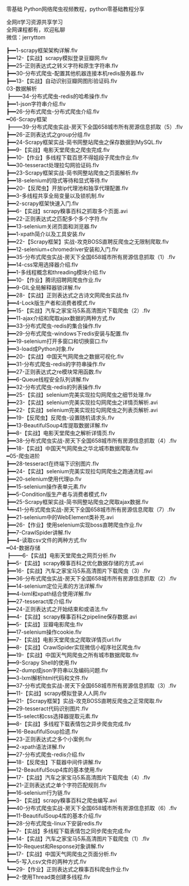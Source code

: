 零基础 Python网络爬虫视频教程，python零基础教程分享

全网it学习资源共享学习<br>全网课程都有，欢迎私聊<br>微信：jerryttom<br>

┣━━1-scrapy框架架构详解.flv<br> ┣━━12-【实战】scrapy模拟登录豆瓣网.flv<br> ┣━━25-正则表达式之转义字符和原生字符串.flv<br> ┣━━30-分布式爬虫-配置其他机器连接本机redis服务器.flv<br> ┣━━13-【实战】自动识别豆瓣网图形验证码.flv<br> 03-数据解析<br> ┣━━34-分布式爬虫-redis的哈希操作.flv<br> ┣━━1-json字符串介绍.flv<br> ┣━━26-分布式爬虫-分布式爬虫介绍.flv<br> ━06-Scrapy框架<br> ┣━━39-分布式爬虫实战-房天下全国658城市所有房源信息抓取（5）.flv<br> ┣━━26-正则表达式之group分组.flv<br> ┣━━24-Scrapy框架实战-简书网整站爬虫之保存数据到MySQL.flv<br> ┣━━9-【实战】电影天堂爬虫之爬虫完成.flv<br> ┣━━10-【作业】多线程下载百思不得姐段子爬虫作业.flv<br> ┗━━30-tesseract处理拉勾网验证码.flv<br> ┣━━23-Scrapy框架实战-简书网整站爬虫之页面解析.flv<br> ┣━━18-selenium的隐式等待和显式等待.flv<br> ┣━━20-【反爬虫】开放ip代理池和独享代理配置.flv<br> ┣━━3-多线程共享全局变量以及锁机制.flv<br> ┣━━2-scrapy框架快速入门.flv<br> ┣━━6-【实战】scrapy糗事百科之抓取多个页面.avi<br> ┣━━22-正则表达式之匹配多个多个字符.flv<br> ┣━━13-selenium关闭页面和浏览器.flv<br> ┣━━1-xpath简介以及工具安装.flv<br> ┣━━22-【Scrapy框架】实战-攻克BOSS直聘反爬虫之无限制爬取.flv<br> ┣━━12-selenium+chromedriver安装和入门.flv<br> ┣━━35-分布式爬虫实战-房天下全国658城市所有房源信息抓取（1）.flv<br> ┣━━14-css常用选择器介绍.flv<br> ┣━━1-多线程概念和threading模块介绍.flv<br> ┣━━10-【作业】腾讯招聘网爬虫作业.flv<br> ┣━━9-GIL全局解释器锁详解.flv<br> ┣━━28-【实战】正则表达式之古诗文网爬虫实战.flv<br> ┣━━4-Lock版生产者和消费者模式.flv<br> ┣━━15-【实战】汽车之家宝马5系高清图片下载爬虫（2）.flv<br> ┣━━11-ajax介绍和爬取ajax数据的两种方式.flv<br> ┣━━33-分布式爬虫-redis的集合操作.flv<br> ┣━━29-分布式爬虫-windows下redis安装与配置.flv<br> ┣━━19-selenium打开多窗口和切换窗口.flv<br> ┣━━3-load成Python对象.flv<br> ┣━━20-【实战】中国天气网爬虫之数据可视化.flv<br> ┣━━31-分布式爬虫-redis的字符串操作.flv<br> ┣━━27-正则表达式之re模块常用函数.flv<br> ┣━━6-Queue线程安全队列讲解.flv<br> ┣━━32-分布式爬虫-redis的列表操作.flv<br> ┣━━25-【实战】selenium完美实现拉勾网爬虫之细节处理.flv<br> ┣━━23-【实战】selenium完美实现拉勾网爬虫之详情页解析.avi<br> ┣━━22-【实战】selenium完美实现拉勾网爬虫之列表页解析.avi<br> ┣━━19-【反爬虫】反爬虫-设置随机请求头.flv<br> ┣━━13-BeautifulSoup4库提取数据详解.flv<br> ┣━━8-【实战】电影天堂爬虫之解析详情页.flv<br> ┣━━38-分布式爬虫实战-房天下全国658城市所有房源信息抓取（4）.flv<br> ┣━━18-【实战】中国天气网爬虫之华北城市数据爬取.flv<br> ━05-爬虫进阶<br> ┣━━28-tesseract在终端下识别图片.flv<br> ┣━━24-【实战】selenium完美实现拉勾网爬虫之跑通流程.avi<br> ┣━━20-selenium使用代理ip.flv<br> ┣━━15-selenium操作表单元素.flv<br> ┣━━5-Condition版生产者与消费者模式.flv<br> ┣━━25-Scrapy框架实战-简书网整站爬虫之爬取ajax数据.flv<br> ┗━━41-分布式爬虫实战-房天下全国658城市所有房源信息爬取（7）.flv<br> ┣━━21-selenium中的WebElement类补充.avi<br> ┣━━26-【作业】使用selenium实现boss直聘爬虫作业.flv<br> ┣━━7-CrawlSpider讲解.flv<br> ┣━━4-读取csv文件的两种方式.flv<br> ━04-数据存储<br> ┣━━6-【实战】电影天堂爬虫之网页分析.flv<br> ┣━━5-【实战】scrapy糗事百科之优化数据存储的方式.avi<br> ┣━━16-【实战】汽车之家宝马5系高清图片下载爬虫（3）.flv<br> ┣━━36-分布式爬虫实战-房天下全国658城市所有房源信息抓取（2）.flv<br> ┣━━14-selenium定位元素的方法详解.flv<br> ┣━━4-lxml和xpath结合使用详解.flv<br> ┣━━27-tesseract库介绍.flv<br> ┣━━24-正则表达式之开始结束和或语法.flv<br> ┣━━4-【实战】scrapy糗事百科之pipeline保存数据.avi<br> ┣━━5-【实战】豆瓣电影爬虫.flv<br> ┣━━17-selenium操作cookie.flv<br> ┣━━7-【实战】电影天堂爬虫之爬取详情页url.flv<br> ┣━━8-【实战】CrawlSpider实现微信小程序社区爬虫.flv<br> ┣━━19-【实战】中国天气网爬虫之所有城市数据爬取.flv<br> ┣━━9-Scrapy Shell的使用.flv<br> ┣━━2-dump成json字符串以及编码问题.flv<br> ┣━━3-lxml解析html代码和文件.flv<br> ┣━━37-分布式爬虫实战-房天下全国658城市所有房源信息抓取（3）.flv<br> ┣━━11-【实战】scrapy模拟登录人人网.flv<br> ┣━━21-【Scrapy框架】实战-攻克BOSS直聘反爬虫之正常爬取.flv<br> ┣━━29-tesseract代码识别图片.flv<br> ┣━━15-select和css选择器提取元素.flv<br> ┣━━8-【实战】多线程下载表情包之异步爬虫完成.flv<br> ┣━━16-BeaufifulSoup拾遗.flv<br> ┣━━23-正则表达式之多个小案例.flv<br> ┣━━2-xpath语法详解.flv<br> ┣━━27-分布式爬虫-redis介绍.flv<br> ┣━━18-【反爬虫】下载器中间件讲解.flv<br> ┣━━12-BeautifulSoup4库的基本使用.flv<br> ┣━━17-【实战】汽车之家宝马5系高清图片下载爬虫（4）.flv<br> ┣━━21-正则表达式之单个字符匹配规则.flv<br> ┣━━16-selenium行为链.flv<br> ┣━━3-【实战】scrapy糗事百科之爬虫编写.avi<br> ┣━━40-分布式爬虫实战-房天下全国658城市所有房源信息抓取（6）.flv<br> ┣━━11-BeautifulSoup4库的基本介绍.flv<br> ┣━━28-分布式爬虫-linux下安装redis.flv<br> ┣━━7-【实战】多线程下载表情包之同步爬虫完成.flv<br> ┣━━14-【实战】汽车之家宝马5系高清图片下载爬虫（1）.flv<br> ┣━━10-Request和Response对象讲解.flv<br> ┣━━17-【实战】中国天气网爬虫之页面分析.flv<br> ┗━━5-写入csv文件的两种方式.flv<br> ┗━━29-【作业】正则表达式之糗事百科爬虫作业.flv<br> ┣━━2-使用Thread类创建多线程.flv